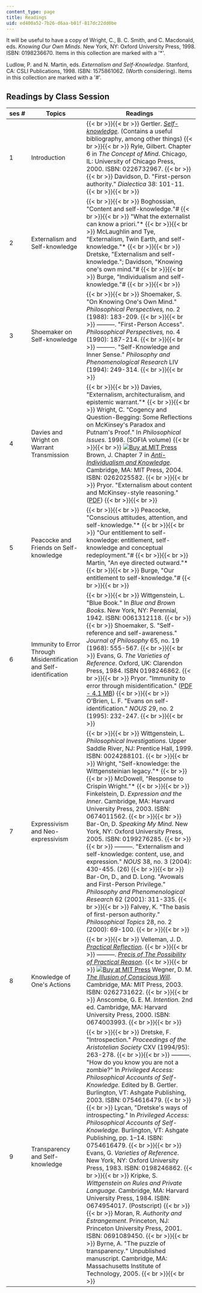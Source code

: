 ```yaml
---
content_type: page
title: Readings
uid: ed400a52-7b26-d6aa-b01f-817dc22dd0be
---
```


It will be useful to have a copy of Wright, C., B. C. Smith, and C. Macdonald, eds. _Knowing Our Own Minds_. New York, NY: Oxford University Press, 1998. ISBN: 0198236670. Items in this collection are marked with a '\*'.

Ludlow, P. and N. Martin, eds. _Externalism and Self-Knowledge._ Stanford, CA: CSLI Publications, 1998. ISBN: 1575861062. (Worth considering). Items in this collection are marked with a '#'.

Readings by Class Session
-------------------------

| ses # | Topics | Readings |
| --- | --- | --- |
| 1 | Introduction |  {{< br >}}{{< br >}} Gertler. [_Self-knowledge_](http://plato.stanford.edu/entries/self-knowledge/). (Contains a useful bibliography, among other things) {{< br >}}{{< br >}} Ryle, Gilbert. Chapter 6 in _The Concept of Mind_. Chicago, IL: University of Chicago Press, 2000. ISBN: 0226732967. {{< br >}}{{< br >}} Davidson, D. "First-person authority." _Dialectica_ 38: 101-11. {{< br >}}{{< br >}}  |
| 2 | Externalism and Self-knowledge |  {{< br >}}{{< br >}} Boghossian, "Content and self-knowledge."# {{< br >}}{{< br >}} "What the externalist can know a priori."\* {{< br >}}{{< br >}} McLaughlin and Tye, "Externalism, Twin Earth, and self-knowledge."\* {{< br >}}{{< br >}} Dretske, "Externalism and self-knowledge."; Davidson, "Knowing one's own mind."# {{< br >}}{{< br >}} Burge, "Individualism and self-knowledge."# {{< br >}}{{< br >}}  |
| 3 | Shoemaker on Self-knowledge |  {{< br >}}{{< br >}} Shoemaker, S. "On Knowing One's Own Mind." _Philosophical Perspectives,_ no. 2 (1988): 183-209. {{< br >}}{{< br >}} ———. "First-Person Access". _Philosophical Perspectives,_ no. 4 (1990): 187-214. {{< br >}}{{< br >}} ———. "Self-Knowledge and Inner Sense." _Philosophy and Phenomenological Research_ LIV (1994): 249-314. {{< br >}}{{< br >}}  |
| 4 | Davies and Wright on Warrant Transmission |  {{< br >}}{{< br >}} Davies, "Externalism, architecturalism, and epistemic warrant."\* {{< br >}}{{< br >}} Wright, C. "Cogency and Question-Begging: Some Reflections on McKinsey's Paradox and Putnam's Proof." In _Philosophical Issues_. 1998. (SOFIA volume) {{< br >}}{{< br >}} [![Buy at MIT Press](/images/mp_logo.gif)](https://mitpress.mit.edu/books/anti-individualism-and-knowledge) Brown, J. Chapter 7 in [_Anti-Individualism and Knowledge_](https://mitpress.mit.edu/books/anti-individualism-and-knowledge). Cambridge, MA: MIT Press, 2004. ISBN: 0262025582. {{< br >}}{{< br >}} Pryor. "Externalism about content and McKinsey-style reasoning." ([PDF](http://www.jimpryor.net/research/papers/McKinsey2001.pdf)) {{< br >}}{{< br >}}  |
| 5 | Peacocke and Friends on Self-knowledge |  {{< br >}}{{< br >}} Peacocke, "Conscious attitudes, attention, and self-knowledge."\* {{< br >}}{{< br >}} "Our entitlement to self-knowledge: entitlement, self-knowledge and conceptual redeployment."# {{< br >}}{{< br >}} Martin, "An eye directed outward."\* {{< br >}}{{< br >}} Burge, "Our entitlement to self-knowledge."# {{< br >}}{{< br >}}  |
| 6 | Immunity to Error Through Misidentification and Self-identification |  {{< br >}}{{< br >}} Wittgenstein, L. "Blue Book." In _Blue and Brown Books_. New York, NY: Perennial, 1942. ISBN: 0061312118. {{< br >}}{{< br >}} Shoemaker, S. "Self-reference and self-awareness." _Journal of Philosophy_ 65, no. 19 (1968): 555-567. {{< br >}}{{< br >}} Evans, G. _The Varieties of Reference_. Oxford, UK: Clarendon Press, 1984. ISBN 0198246862. {{< br >}}{{< br >}} Pryor. "Immunity to error through misidentification." ([PDF - 4.1 MB](http://www.jimpryor.net/research/papers/IEM.pdf)) {{< br >}}{{< br >}} O'Brien, L. F. "Evans on self-identification." _NOUS_ 29, no. 2 (1995): 232-247. {{< br >}}{{< br >}}  |
| 7 | Expressivism and Neo-expressivism |  {{< br >}}{{< br >}} Wittgenstein, L. _Philosophical Investigations_. Upper Saddle River, NJ: Prentice Hall, 1999. ISBN: 0024288101. {{< br >}}{{< br >}} Wright, "Self-knowledge: the Wittgensteinian legacy."\* {{< br >}}{{< br >}} McDowell, "Response to Crispin Wright."\* {{< br >}}{{< br >}} Finkelstein, D. _Expression and the Inner_. Cambridge, MA: Harvard University Press, 2003. ISBN: 0674011562. {{< br >}}{{< br >}} Bar-On, D. _Speaking My Mind_. New York, NY: Oxford University Press, 2005. ISBN: 0199276285. {{< br >}}{{< br >}} ———. "Externalism and self-knowledge: content, use, and expression." _NOUS_ 38, no. 3 (2004): 430-455. (26) {{< br >}}{{< br >}} Bar-On, D., and D. Long. "Avowals and First-Person Privilege." _Philosophy and Phenomenological Research_ 62 (2001): 311-335. {{< br >}}{{< br >}} Falvey, K. "The basis of first-person authority." _Philosophical Topics_ 28, no. 2 (2000): 69-100. {{< br >}}{{< br >}}  |
| 8 | Knowledge of One's Actions |  {{< br >}}{{< br >}} Velleman, J. D. [_Practical Reflection_](https://cpb-us-w2.wpmucdn.com/voices.uchicago.edu/dist/9/177/files/2009/02/velleman-practical-reflection-new-intro.pdf). {{< br >}}{{< br >}} ———. [_Precis of The Possibility of Practical Reason_](https://deepblue.lib.umich.edu/handle/2027.42/43367). {{< br >}}{{< br >}} [![Buy at MIT Press](/images/mp_logo.gif)](https://mitpress.mit.edu/books/illusion-conscious-will) Wegner, D. M. [_The Illusion of Conscious Will_](https://mitpress.mit.edu/books/illusion-conscious-will). Cambridge, MA: MIT Press, 2003. ISBN: 0262731622. {{< br >}}{{< br >}} Anscombe, G. E. M. _Intention._ 2nd ed. Cambridge, MA: Harvard University Press, 2000. ISBN: 0674003993. {{< br >}}{{< br >}}  |
| 9 | Transparency and Self-knowledge |  {{< br >}}{{< br >}} Dretske, F. "Introspection." _Proceedings of the Aristotelian Society_ CXV (1994/95): 263-278. {{< br >}}{{< br >}} ———. "How do you know you are not a zombie?" In _Privileged Access: Philosophical Accounts of Self-Knowledge._ Edited by B. Gertler. Burlington, VT: Ashgate Publishing, 2003. ISBN: 0754616479. {{< br >}}{{< br >}} Lycan, "Dretske's ways of introspecting." In _Privileged Access: Philosophical Accounts of Self-Knowledge._ Burlington, VT: Ashgate Publishing, pp. 1–14. ISBN: 0754616479. {{< br >}}{{< br >}} Evans, G. _Varieties of Reference_. New York, NY: Oxford University Press, 1983. ISBN: 0198246862. {{< br >}}{{< br >}} Kripke, S. _Wittgenstein on Rules and Private Language_. Cambridge, MA: Harvard University Press, 1984. ISBN: 0674954017. (Postscript) {{< br >}}{{< br >}} Moran, R. _Authority and Estrangement_. Princeton, NJ: Princeton University Press, 2001. ISBN: 0691089450. {{< br >}}{{< br >}} Byrne, A. "The puzzle of transparency." Unpublished manuscript. Cambridge, MA: Massachusetts Institute of Technology, 2005. {{< br >}}{{< br >}}